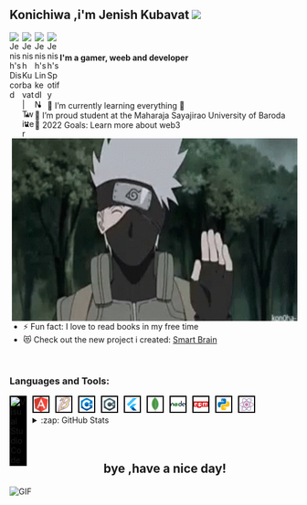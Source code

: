 <h2>
Konichiwa ,i'm Jenish Kubavat <img src="https://media.giphy.com/media/hvRJCLFzcasrR4ia7z/giphy.gif" width="25px"></h2>
	<a href="https://discord.gg/9NmuDMyk2y">
  <img align="left" alt="Jenish's Discord" width="22px" src="https://raw.githubusercontent.com/peterthehan/peterthehan/master/assets/discord.svg" />
</a>
<a href="https://twitter.com/JenishKubavat">
  <img align="left" alt="Jenish Kubavat | Twitter" width="22px" src="https://raw.githubusercontent.com/peterthehan/peterthehan/master/assets/twitter.svg" />
</a>
<a href="https://www.linkedin.com/in/jenish-kubavat/">
  <img align="left" alt="Jenish's LinkedIN" width="22px" src="https://raw.githubusercontent.com/peterthehan/peterthehan/master/assets/linkedin.svg" />
</a>
<a href="https://open.spotify.com/user/qsnxffehln5ivgcuu8uv58uua">
  <img align="left" alt="Jenish's Spotify" width="22px" src="https://raw.githubusercontent.com/peterthehan/peterthehan/master/assets/spotify.svg" />
</a>
	<br />

<h4 >
I'm a gamer, weeb and developer
</h4>
<img align="right" alt="GIF" src="https://github.com/Jenishkubavat/jenishkubavat/blob/master/img/hi-anime.gif?raw=true" width="500" height="320" />
<br/>
<br/>

- 🌱 I’m currently learning everything 🤣
- 👯 I’m proud student at  the Maharaja Sayajirao University of Baroda
- 🥅 2022 Goals: Learn more about web3
- ⚡ Fun fact: I love to read books in my free time
- 😻 Check out the new project i created: [Smart Brain](https://smartbraindemo.herokuapp.com/)
<br>

### Languages and Tools:
<img align="left" alt="Visual Studio Code" width="26px" src="https://cdn.jsdelivr.net/gh/devicons/devicon/icons/vscode/vscode-original.svg" style=" margin-right:10px; background-color:black;padding:2px;  " />
<img align="left" alt="Angular js" width="26px" src="https://github.com/Jenishkubavat/jenishkubavat/blob/master/img/icons8-angular-a-typescript-based-open-source-web-application-framework-24.png" style=" margin-right:10px; background-color:black;padding:2px;  " />

<img align="left" alt="Babel" width="26px" src="https://github.com/Jenishkubavat/jenishkubavat/blob/master/img/icons8-babel-64.png" style=" margin-right:10px; background-color:black;padding:2px;  " />

<img align="left" alt="C/C++" width="26px" src="https://github.com/Jenishkubavat/jenishkubavat/blob/master/img/icons8-c%2B%2B-48.png" style=" margin-right:10px; background-color:black;padding:2px;  " />

<img align="left" alt="C#" width="26px" src="https://github.com/Jenishkubavat/jenishkubavat/blob/master/img/icons8-c-sharp-logo-48.png" style=" margin-right:10px; background-color:black;padding:2px;  " />

<img align="left" alt="Flutter" width="26px" src="https://github.com/Jenishkubavat/jenishkubavat/blob/master/img/icons8-flutter-48.png" style=" margin-right:10px; background-color:black;padding:2px;  " />

<img align="left" alt="MongoDB" width="26px" src="https://github.com/Jenishkubavat/jenishkubavat/blob/master/img/icons8-mongodb-a-cross-platform-document-oriented-database-program-24.png" style=" margin-right:10px; background-color:black;padding:2px;  " />

<img align="left" alt="Nodejs" width="26px" src="https://github.com/Jenishkubavat/jenishkubavat/blob/master/img/icons8-nodejs-48.png" style=" margin-right:10px; background-color:black;padding:2px;  " />

<img align="left" alt="npm" width="26px" src="https://github.com/Jenishkubavat/jenishkubavat/blob/master/img/icons8-npm-48.png" style=" margin-right:10px; background-color:black;padding:2px;  " />

<img align="left" alt="Python" width="26px" src="https://github.com/Jenishkubavat/jenishkubavat/blob/master/img/icons8-python-48.png" style=" margin-right:10px; background-color:black;padding:2px;  " />

<img align="left" alt="React" width="26px" src="https://github.com/Jenishkubavat/jenishkubavat/blob/master/img/icons8-react-64.png" style=" margin-right:10px; background-color:black;padding:2px;  " />


<br/>
<br/>


<details>
  <summary>:zap: GitHub Stats</summary>

  <img align="left" alt="Jenish's GitHub Stats"   src="https://github-readme-stats.vercel.app/api?username=Jenishkubavat&show_icons=true&hide_border=false&title_color=ff652f&icon_color=FFE400&bg_color=09131B&text_color=ffffff&border_color=0c1a25" />

</details>
</br>
</br>
<h2 align="center"  >bye ,have a nice day!</h2>
<img align="center" alt="GIF" src="https://64.media.tumblr.com/3630ce0875360402666bf7bbf4831508/tumblr_inline_pqy698Ip1v1r1f464_500.gifv" width="500" height="320" />